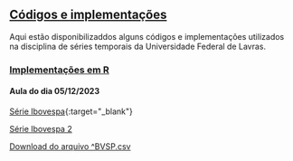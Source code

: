 ## [Códigos e implementações](#)

Aqui estão disponibilizaddos alguns códigos e implementações utilizados na disciplina de séries temporais da Universidade Federal de Lavras.


### [Implementações em R](#)

#### Aula do dia 05/12/2023
[Série Ibovespa](https://github.com/Luizpala/series_temporais/blob/main/dados/%5EBVSP.csv){:target="_blank"}

[Série Ibovespa 2](https://raw.githubusercontent.com/Luizpala/series_temporais/main/dados/%5EBVSP.csv)

[Download do arquivo ^BVSP.csv](https://downgit.github.io/#/home?url=https://github.com/Luizpala/series_temporais/blob/main/dados/%5EBVSP.csv)

